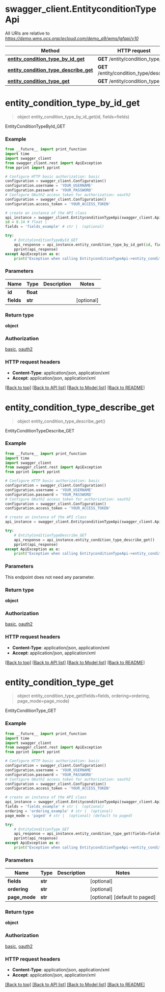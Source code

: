 # swagger_client.EntityconditionTypeApi

All URIs are relative to *https://demo.wms.ocs.oraclecloud.com/demo_a9/wms/lgfapi/v10*

Method | HTTP request | Description
------------- | ------------- | -------------
[**entity_condition_type_by_id_get**](EntityconditionTypeApi.md#entity_condition_type_by_id_get) | **GET** /entity/condition_type/{id} | EntityConditionTypeById_GET
[**entity_condition_type_describe_get**](EntityconditionTypeApi.md#entity_condition_type_describe_get) | **GET** /entity/condition_type/describe | EntityConditionTypeDescribe_GET
[**entity_condition_type_get**](EntityconditionTypeApi.md#entity_condition_type_get) | **GET** /entity/condition_type | EntityConditionType_GET


# **entity_condition_type_by_id_get**
> object entity_condition_type_by_id_get(id, fields=fields)

EntityConditionTypeById_GET



### Example
```python
from __future__ import print_function
import time
import swagger_client
from swagger_client.rest import ApiException
from pprint import pprint

# Configure HTTP basic authorization: basic
configuration = swagger_client.Configuration()
configuration.username = 'YOUR_USERNAME'
configuration.password = 'YOUR_PASSWORD'
# Configure OAuth2 access token for authorization: oauth2
configuration = swagger_client.Configuration()
configuration.access_token = 'YOUR_ACCESS_TOKEN'

# create an instance of the API class
api_instance = swagger_client.EntityconditionTypeApi(swagger_client.ApiClient(configuration))
id = 8.14 # float | 
fields = 'fields_example' # str |  (optional)

try:
    # EntityConditionTypeById_GET
    api_response = api_instance.entity_condition_type_by_id_get(id, fields=fields)
    pprint(api_response)
except ApiException as e:
    print("Exception when calling EntityconditionTypeApi->entity_condition_type_by_id_get: %s\n" % e)
```

### Parameters

Name | Type | Description  | Notes
------------- | ------------- | ------------- | -------------
 **id** | **float**|  | 
 **fields** | **str**|  | [optional] 

### Return type

**object**

### Authorization

[basic](../README.md#basic), [oauth2](../README.md#oauth2)

### HTTP request headers

 - **Content-Type**: application/json, application/xml
 - **Accept**: application/json, application/xml

[[Back to top]](#) [[Back to API list]](../README.md#documentation-for-api-endpoints) [[Back to Model list]](../README.md#documentation-for-models) [[Back to README]](../README.md)

# **entity_condition_type_describe_get**
> object entity_condition_type_describe_get()

EntityConditionTypeDescribe_GET



### Example
```python
from __future__ import print_function
import time
import swagger_client
from swagger_client.rest import ApiException
from pprint import pprint

# Configure HTTP basic authorization: basic
configuration = swagger_client.Configuration()
configuration.username = 'YOUR_USERNAME'
configuration.password = 'YOUR_PASSWORD'
# Configure OAuth2 access token for authorization: oauth2
configuration = swagger_client.Configuration()
configuration.access_token = 'YOUR_ACCESS_TOKEN'

# create an instance of the API class
api_instance = swagger_client.EntityconditionTypeApi(swagger_client.ApiClient(configuration))

try:
    # EntityConditionTypeDescribe_GET
    api_response = api_instance.entity_condition_type_describe_get()
    pprint(api_response)
except ApiException as e:
    print("Exception when calling EntityconditionTypeApi->entity_condition_type_describe_get: %s\n" % e)
```

### Parameters
This endpoint does not need any parameter.

### Return type

**object**

### Authorization

[basic](../README.md#basic), [oauth2](../README.md#oauth2)

### HTTP request headers

 - **Content-Type**: application/json, application/xml
 - **Accept**: application/json, application/xml

[[Back to top]](#) [[Back to API list]](../README.md#documentation-for-api-endpoints) [[Back to Model list]](../README.md#documentation-for-models) [[Back to README]](../README.md)

# **entity_condition_type_get**
> object entity_condition_type_get(fields=fields, ordering=ordering, page_mode=page_mode)

EntityConditionType_GET



### Example
```python
from __future__ import print_function
import time
import swagger_client
from swagger_client.rest import ApiException
from pprint import pprint

# Configure HTTP basic authorization: basic
configuration = swagger_client.Configuration()
configuration.username = 'YOUR_USERNAME'
configuration.password = 'YOUR_PASSWORD'
# Configure OAuth2 access token for authorization: oauth2
configuration = swagger_client.Configuration()
configuration.access_token = 'YOUR_ACCESS_TOKEN'

# create an instance of the API class
api_instance = swagger_client.EntityconditionTypeApi(swagger_client.ApiClient(configuration))
fields = 'fields_example' # str |  (optional)
ordering = 'ordering_example' # str |  (optional)
page_mode = 'paged' # str |  (optional) (default to paged)

try:
    # EntityConditionType_GET
    api_response = api_instance.entity_condition_type_get(fields=fields, ordering=ordering, page_mode=page_mode)
    pprint(api_response)
except ApiException as e:
    print("Exception when calling EntityconditionTypeApi->entity_condition_type_get: %s\n" % e)
```

### Parameters

Name | Type | Description  | Notes
------------- | ------------- | ------------- | -------------
 **fields** | **str**|  | [optional] 
 **ordering** | **str**|  | [optional] 
 **page_mode** | **str**|  | [optional] [default to paged]

### Return type

**object**

### Authorization

[basic](../README.md#basic), [oauth2](../README.md#oauth2)

### HTTP request headers

 - **Content-Type**: application/json, application/xml
 - **Accept**: application/json, application/xml

[[Back to top]](#) [[Back to API list]](../README.md#documentation-for-api-endpoints) [[Back to Model list]](../README.md#documentation-for-models) [[Back to README]](../README.md)

